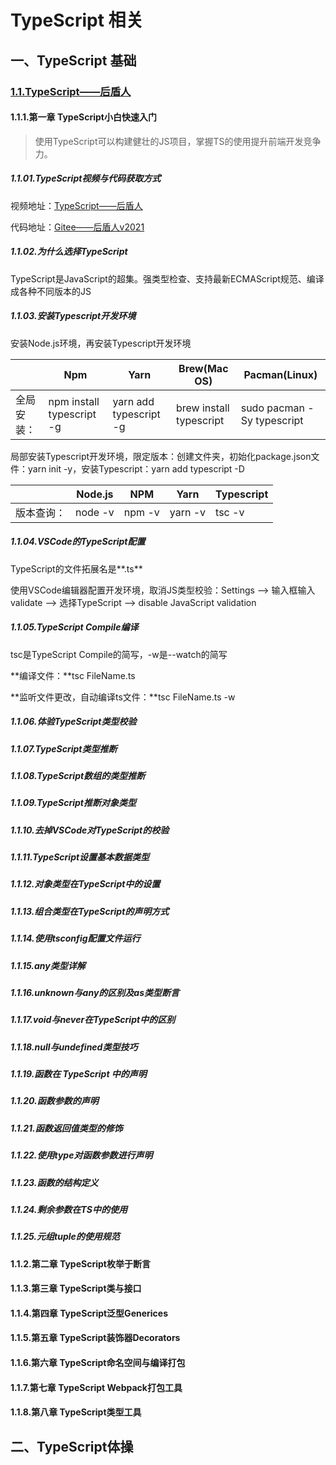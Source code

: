 # TypeScript 相关

## 一、TypeScript 基础

### [1.1.TypeScript——后盾人](https://www.houdunren.com/front/system/11)

#### 1.1.1.第一章 TypeScript小白快速入门

> 使用TypeScript可以构建健壮的JS项目，掌握TS的使用提升前端开发竞争力。

##### 1.1.01.TypeScript视频与代码获取方式

视频地址：[TypeScript——后盾人](https://www.bilibili.com/video/BV1MQ4y1B7fs?p=1)

代码地址：[Gitee——后盾人v2021](https://gitee.com/houdunren/v2021)

##### 1.1.02.为什么选择TypeScript

TypeScript是JavaScript的超集。强类型检查、支持最新ECMAScript规范、编译成各种不同版本的JS

##### 1.1.03.安装Typescript开发环境

安装Node.js环境，再安装Typescript开发环境

|            | Npm                       | Yarn                   | Brew(Mac OS)            | Pacman(Linux)              |
| ---------- | ------------------------- | ---------------------- | ----------------------- | -------------------------- |
| 全局安装： | npm install typescript -g | yarn add typescript -g | brew install typescript | sudo pacman -Sy typescript |

局部安装Typescript开发环境，限定版本：创建文件夹，初始化package.json文件：yarn init -y，安装Typescript：yarn add typescript -D

|            | Node.js | NPM    | Yarn    | Typescript |
| ---------- | ------- | ------ | ------- | ---------- |
| 版本查询： | node -v | npm -v | yarn -v | tsc -v     |

##### 1.1.04.VSCode的TypeScript配置

TypeScript的文件拓展名是**.ts**

使用VSCode编辑器配置开发环境，取消JS类型校验：Settings --> 输入框输入validate --> 选择TypeScript --> disable JavaScript validation

##### 1.1.05.TypeScript Compile编译

tsc是TypeScript Compile的简写，-w是--watch的简写

**编译文件：**tsc FileName.ts

**监听文件更改，自动编译ts文件：**tsc FileName.ts -w

##### 1.1.06.体验TypeScript类型校验

##### 1.1.07.TypeScript类型推断

##### 1.1.08.TypeScript数组的类型推断

##### 1.1.09.TypeScript推断对象类型

##### 1.1.10.去掉VSCode对TypeScript的校验

##### 1.1.11.TypeScript设置基本数据类型

##### 1.1.12.对象类型在TypeScript中的设置

##### 1.1.13.组合类型在TypeScript的声明方式

##### 1.1.14.使用tsconfig配置文件运行

##### 1.1.15.any类型详解

##### 1.1.16.unknown与any的区别及as类型断言

##### 1.1.17.void与never在TypeScript中的区别

##### 1.1.18.null与undefined类型技巧

##### 1.1.19.函数在 TypeScript 中的声明

##### 1.1.20.函数参数的声明

##### 1.1.21.函数返回值类型的修饰

##### 1.1.22.使用type对函数参数进行声明

##### 1.1.23.函数的结构定义

##### 1.1.24.剩余参数在TS中的使用

##### 1.1.25.元组tuple的使用规范

#### 1.1.2.第二章 TypeScript枚举于断言

#### 1.1.3.第三章 TypeScript类与接口

#### 1.1.4.第四章 TypeScript泛型Generices

#### 1.1.5.第五章 TypeScript装饰器Decorators

#### 1.1.6.第六章 TypeScript命名空间与编译打包

#### 1.1.7.第七章 TypeScript Webpack打包工具

#### 1.1.8.第八章 TypeScript类型工具

## 二、TypeScript体操

